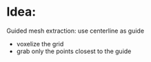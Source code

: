 # Idea: 

Guided mesh extraction: use centerline as guide
- voxelize the grid
- grab only the points closest to the guide


